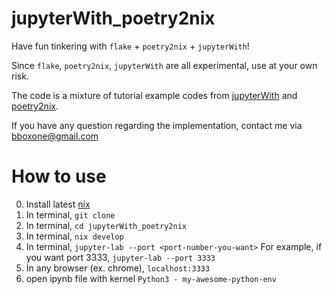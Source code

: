 # jupyterWith_poetry2nix
Have fun tinkering with `flake` + `poetry2nix` + `jupyterWith`!

Since `flake`, `poetry2nix`, `jupyterWith` are all experimental, use at your own risk.

The code is a mixture of tutorial example codes from [jupyterWith](https://github.com/tweag/jupyterWith) and [poetry2nix](https://github.com/nix-community/poetry2nix).

If you have any question regarding the implementation, contact me via bboxone@gmail.com

# How to use

0. Install latest [nix](https://nixos.org/download.html)
1. In terminal, `git clone`
2. In terminal, `cd jupyterWith_poetry2nix`
3. In terminal, `nix develop`
4. In terminal, `jupyter-lab --port <port-number-you-want>`
For example, if you want port 3333,
`jupyter-lab --port 3333`
5. In any browser (ex. chrome), `localhost:3333`
6. open ipynb file with kernel `Python3 - my-awesome-python-env`
